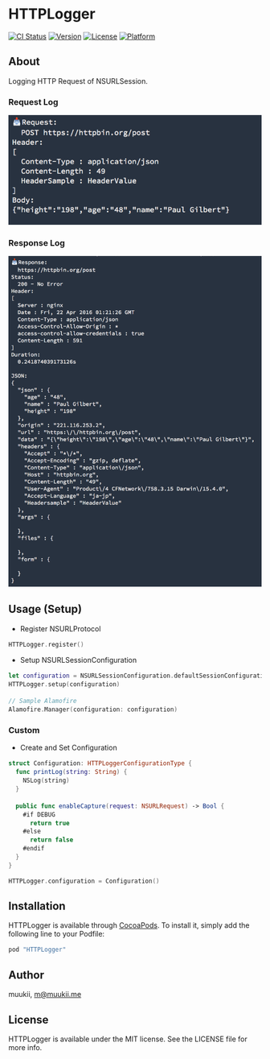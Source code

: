 # HTTPLogger
[![CI Status](http://img.shields.io/travis/muukii/HTTPLogger.svg?style=flat)](https://travis-ci.org/muukii/HTTPLogger) [![Version](https://img.shields.io/cocoapods/v/HTTPLogger.svg?style=flat)](http://cocoapods.org/pods/HTTPLogger) [![License](https://img.shields.io/cocoapods/l/HTTPLogger.svg?style=flat)](http://cocoapods.org/pods/HTTPLogger) [![Platform](https://img.shields.io/cocoapods/p/HTTPLogger.svg?style=flat)](http://cocoapods.org/pods/HTTPLogger)

## About

Logging HTTP Request of NSURLSession.


### Request Log
![](Request.png)

### Response Log
![](Response.png)

## Usage (Setup)

- Register NSURLProtocol

```swift
HTTPLogger.register()
```

- Setup NSURLSessionConfiguration

```swift
let configuration = NSURLSessionConfiguration.defaultSessionConfiguration()
HTTPLogger.setup(configuration)

// Sample Alamofire
Alamofire.Manager(configuration: configuration)
```

### Custom

- Create and Set Configuration

```swift
struct Configuration: HTTPLoggerConfigurationType {
  func printLog(string: String) {
    NSLog(string)
  }

  public func enableCapture(request: NSURLRequest) -> Bool {
    #if DEBUG
      return true
    #else
      return false
    #endif
  }
}
```

```swift
HTTPLogger.configuration = Configuration()
```

## Installation
HTTPLogger is available through [CocoaPods](http://cocoapods.org). To install it, simply add the following line to your Podfile:

```ruby
pod "HTTPLogger"
```

## Author
muukii, m@muukii.me

## License
HTTPLogger is available under the MIT license. See the LICENSE file for more info.

